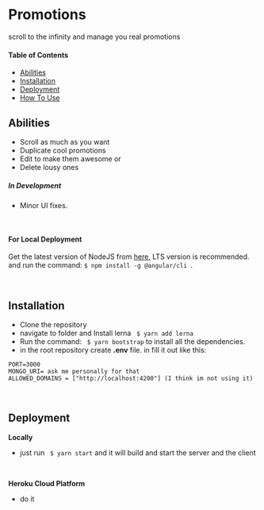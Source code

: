 # Promotions
scroll to the infinity and manage you real promotions

#### Table of Contents

  * [Abilities](#abilities)
  * [Installation](#installation)
  * [Deployment](#deployment)
  * [How To Use](#how-to-use)
  
  
## Abilities
  * Scroll as much as you want
  * Duplicate cool promotions
  * Edit to make them awesome or
  * Delete lousy ones


##### In Development
  * Minor UI fixes.

<br/>

#### For Local Deployment

Get the latest version of NodeJS from [here](https://nodejs.org/en/), LTS version is recommended. <br/>
and run the command: ```$ npm install -g @angular/cli ```.


<br/>

## Installation
* Clone the repository
*  navigate to folder and Install lerna   ``` $ yarn add lerna```
* Run the command: ``` $ yarn bootstrap``` to install all the dependencies.
* in the root repository create **.env** file. in fill it out like this:
```
PORT=3000
MONGO_URI= ask me personally for that
ALLOWED_DOMAINS = ["http://localhost:4200"] (I think im not using it)
```

<br/>


## Deployment
**Locally**
* just run  ``` $ yarn start``` and it will build and start the server and the client

<br/>

**Heroku Cloud Platform**
 * do it
<br/>
